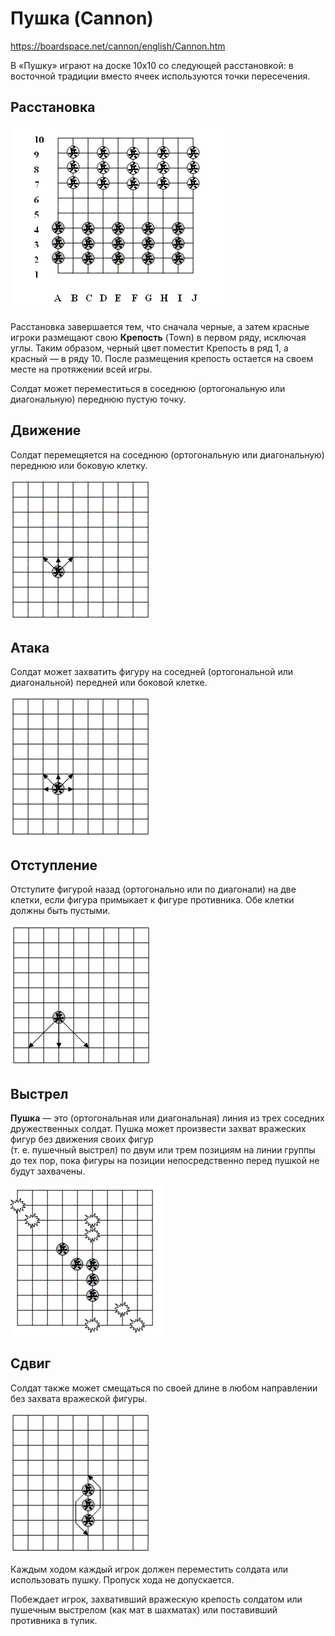# Пушка (Cannon)

<https://boardspace.net/cannon/english/Cannon.htm>

В «Пушку» играют на доске 10х10 
со следующей расстановкой: 
в восточной традиции вместо ячеек 
используются точки пересечения.

## Расстановка

![pic](SetupCannon.gif)  

Расстановка завершается тем, 
что сначала черные, 
а затем красные игроки размещают 
свою **Крепость** (Town) в первом ряду, 
исключая углы. 
Таким образом, 
черный цвет поместит Крепость в ряд 1, 
а красный — в ряду 10. 
После размещения крепость 
остается на своем месте 
на протяжении всей игры.

Солдат может переместиться в соседнюю 
(ортогональную или диагональную) 
переднюю пустую точку.

## Движение

Cолдат перемещяется на соседнюю 
(ортогональную или диагональную) 
переднюю или боковую клетку.

![pic](SoldierMove.gif)  

## Атака

Солдат может захватить фигуру 
на соседней (ортогональной 
или диагональной) передней 
или боковой клетке.

![pic](SoldierAttack.gif) 

## Отступление

Отступите фигурой назад 
(ортогонально или по диагонали) 
на две клетки, 
если фигура примыкает к фигуре 
противника. 
Обе клетки должны быть 
пустыми.

![pic](SoldierRetreat.gif) 

## Выстрел

 **Пушка** — это (ортогональная или диагональная) 
линия из трех соседних 
дружественных солдат. 
Пушка может произвести 
захват вражеских фигур 
без движения своих фигур  
(т. е. пушечный выстрел) 
по двум или трем позициям 
на линии группы до тех пор, 
пока фигуры на позиции 
непосредственно перед пушкой 
не будут захвачены.

![pic](CannonShot.gif) 

## Сдвиг

Солдат также может смещаться 
по своей длине в любом направлении 
без захвата вражеской фигуры.

![pic](CannonShift.gif) 

Каждым ходом каждый игрок 
должен переместить солдата 
или использовать пушку. 
Пропуск хода не допускается.

Побеждает игрок, 
захвативший вражескую крепость солдатом 
или пушечным выстрелом 
(как мат в шахматах) 
или поставивший противника 
в тупик.